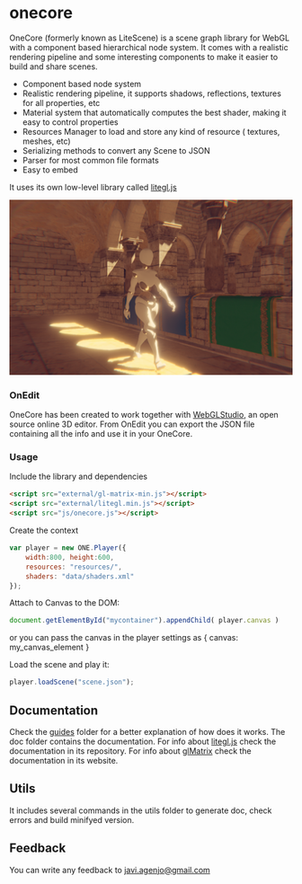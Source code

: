 # onecore

OneCore (formerly known as LiteScene) is a scene graph library for WebGL with a component based hierarchical node system.
It comes with a realistic rendering pipeline and some interesting components to make it easier to build and share scenes.

 * Component based node system
 * Realistic rendering pipeline, it supports shadows, reflections, textures for all properties, etc
 * Material system that automatically computes the best shader, making it easy to control properties
 * Resources Manager to load and store any kind of resource ( textures, meshes, etc)
 * Serializing methods to convert any Scene to JSON
 * Parser for most common file formats
 * Easy to embed

 It uses its own low-level library called [litegl.js](https://github.com/jagenjo/litegl.js)

![screenshot.png](screenshot.png "OneCore")


### OnEdit ###

OneCore has been created to work together with [WebGLStudio](https://webglstudio.org), an open source online 3D editor.
From OnEdit you can export the JSON file containing all the info and use it in your OneCore.

### Usage ###

Include the library and dependencies
```html
<script src="external/gl-matrix-min.js"></script>
<script src="external/litegl.min.js"></script>
<script src="js/onecore.js"></script>
```

Create the context
```js
var player = new ONE.Player({
	width:800, height:600,
	resources: "resources/",
	shaders: "data/shaders.xml"
});
```

Attach to Canvas to the DOM:
```js
document.getElementById("mycontainer").appendChild( player.canvas )
```
or you can pass the canvas in the player settings as { canvas: my_canvas_element }

Load the scene and play it:
```js
player.loadScene("scene.json");
```


Documentation
-------------
Check the [guides](guides) folder for a better explanation of how does it works.
The doc folder contains the documentation.
For info about [litegl.js](https://github.com/jagenjo/litegl.js) check the documentation in its repository.
For info about [glMatrix](http://glmatrix.com) check the documentation in its website.

Utils
-----

It includes several commands in the utils folder to generate doc, check errors and build minifyed version.


Feedback
--------

You can write any feedback to javi.agenjo@gmail.com
